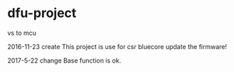 # dfu-project
vs to mcu

2016-11-23 create
This project is use for csr bluecore update the firmware! 

2017-5-22 change
Base function is ok.
